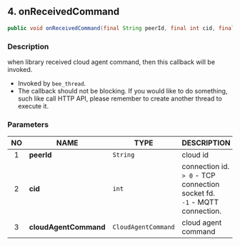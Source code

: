 ## 4. onReceivedCommand

```java
public void onReceivedCommand(final String peerId, final int cid, final CloudAgentCommand cloudAgentCommand);
```

### Description

when library received cloud agent command, then this callback will be invoked.

* Invoked by `bee_thread`.
* The callback should not be blocking. If you would like to do something, such like call HTTP API, please remember to create another thread to execute it.

### Parameters

| NO | NAME | TYPE | DESCRIPTION |
| :---: | --- | --- | --- |
| 1 | **peerId** | `String` | cloud id |
| 2 | **cid** | `int` | connection id.<br> `> 0` - TCP connection socket fd.<br> `-1` - MQTT connection. |
| 3 | **cloudAgentCommand** | `CloudAgentCommand` | cloud agent command |
